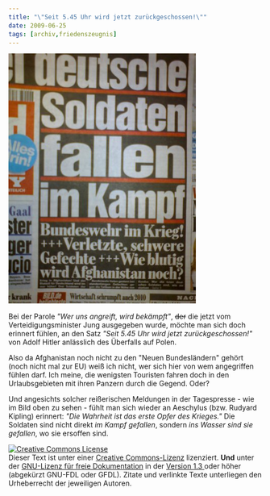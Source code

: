 ```yaml
---
title: "\"Seit 5.45 Uhr wird jetzt zurückgeschossen!\""
date: 2009-06-25
tags: [archiv,friedenszeugnis]
---
```


![bw_afganistan.JPG](bw_afganistan.JPG)

Bei der Parole <i>"Wer uns angreift, wird bekämpft"</i>, <s>der</s> die jetzt vom Verteidigungsminister Jung ausgegeben wurde, möchte man sich doch erinnert fühlen, an den Satz <i>"Seit 5.45 Uhr wird jetzt zurückgeschossen!"</i> von Adolf Hitler anlässlich des Überfalls auf Polen. 

Also da Afghanistan noch nicht zu den "Neuen Bundesländern" gehört (noch nicht mal zur EU) weiß ich nicht, wer sich hier von wem angegriffen fühlen darf. Ich meine, die wenigsten Touristen fahren doch in den Urlaubsgebieten mit ihren Panzern durch die Gegend. Oder?
<!--break-->
Und angesichts solcher reißerischen Meldungen in der Tagespresse - wie im Bild oben zu sehen - fühlt man sich wieder an Aeschylus (bzw. Rudyard Kipling) erinnert: <i>"Die Wahrheit ist das erste Opfer des Krieges."</i> Die Soldaten sind nicht direkt <i>im Kampf gefallen</i>, sondern <i>ins Wasser sind sie gefallen</i>, wo sie ersoffen sind. 

<a rel="license" href="http://creativecommons.org/licenses/by-sa/3.0/de/"><img alt="Creative Commons License" style="border-width:0" src="http://i.creativecommons.org/l/by-sa/3.0/de/88x31.png" /></a><br />Dieser <span xmlns:dc="http://purl.org/dc/elements/1.1/" href="http://purl.org/dc/dcmitype/Text" rel="dc:type">Text</span> ist unter einer <a rel="license" href="http://creativecommons.org/licenses/by-sa/3.0/de/">Creative Commons-Lizenz</a> lizenziert. <b>Und</b> unter der <a href="http://de.wikipedia.org/wiki/GFDL">GNU-Lizenz für freie Dokumentation</a> in der <a href="http://www.gnu.org/licenses/fdl-1.3.html">Version 1.3 </a> oder höher (abgekürzt GNU-FDL oder GFDL). Zitate und verlinkte Texte unterliegen den Urheberrecht der jeweiligen Autoren.

